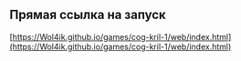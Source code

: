 ## Прямая ссылка на запуск
[https://Wol4ik.github.io/games/cog-kril-1/web/index.html](https://Wol4ik.github.io/games/cog-kril-1/web/index.html)
